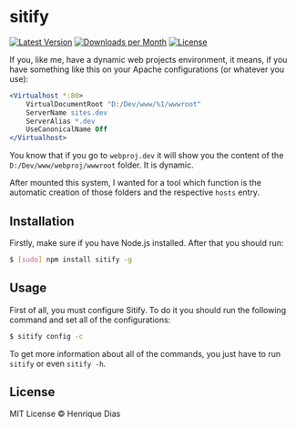 # sitify

[![Latest Version](https://img.shields.io/npm/v/sitify.svg?style=flat-square)](https://www.npmjs.com/package/sitify) 
[![Downloads per Month](https://img.shields.io/npm/dm/sitify.svg?style=flat-square)](https://www.npmjs.com/package/sitify)
[![License](https://img.shields.io/npm/l/sitify.svg?style=flat-square)](http://opensource.org/licenses/MIT)

If you, like me, have a dynamic web projects environment, it means, if you have something like this on your Apache configurations (or whatever you use):

```Apache
<Virtualhost *:80>
    VirtualDocumentRoot "D:/Dev/www/%1/wwwroot"
    ServerName sites.dev
    ServerAlias *.dev
    UseCanonicalName Off
</Virtualhost>
```

You know that if you go to ```webproj.dev``` it will show you the content of the ```D:/Dev/www/webproj/wwwroot``` folder. It is dynamic.

After mounted this system, I wanted for a tool which function is the automatic creation of those folders and the respective ```hosts``` entry.

## Installation

Firstly, make sure if you have Node.js installed. After that you should run:

```bash
$ [sudo] npm install sitify -g
```

## Usage

First of all, you must configure Sitify. To do it you should run the following command and set all of the configurations:

```bash
$ sitify config -c
```

To get more information about all of the commands, you just have to run ```sitify``` or even ```sitify -h```.

## License

MIT License © Henrique Dias
